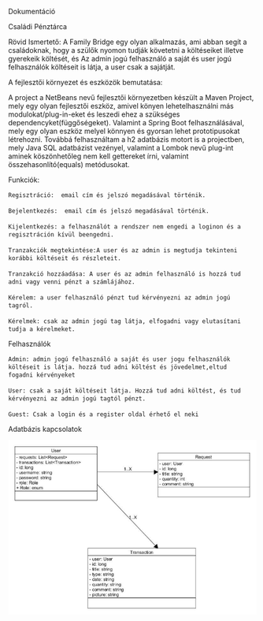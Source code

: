 Dokumentáció

Családi Pénztárca

Rövid Ismertető: A Family Bridge egy olyan alkalmazás, ami abban segít a családoknak, hogy a szülők nyomon tudják követetni a költéseiket illetve gyerekeik költését, és Az admin jogú felhasználó a saját és user jogú felhasználók költéseit is látja, a user csak a sajátját.

A fejlesztői környezet és eszközök bemutatása:

A project a NetBeans nevű fejlesztői környezetben készült a Maven Project, mely egy olyan fejlesztői eszköz, amivel könyen lehetelhasználni más modulokat/plug-in-eket és leszedi ehez a szükséges dependencyket(függőségeket). Valamint a Spring Boot felhasználásával, mely egy olyan eszköz melyel könnyen és gyorsan lehet prototipusokat létrehozni. Továbbá felhasználtam a h2 adatbázis motort is a projectben, mely Java SQL adatbázist vezényel, valamint a Lombok nevű plug-int aminek köszönhetőleg nem kell gettereket írni, valamint összehasonlító(equals) metódusokat.

Funkciók:

	Regisztráció:  email cím és jelszó megadásával történik.

	Bejelentkezés:  email cím és jelszó megadásával történik.

	Kijelentkezés: a felhasználót a rendszer nem engedi a loginon és a regisztráción kívül beengedni.
	
	Tranzakciók megtekintése:A user és az admin is megtudja tekinteni korábbi költéseit és részleteit.

	Tranzakció hozzáadása: A user és az admin felhasználó is hozzá tud adni vagy venni pénzt a számlájához.

	Kérelem: a user felhasználó pénzt tud kérvényezni az admin jogú tagról.

	Kérelmek: csak az admin jogú tag látja, elfogadni vagy elutasítani tudja a kérelmeket.

Felhasználók

	Admin: admin jogú felhasználó a saját és user jogu felhasználók költéseit is látja. hozzá tud adni költést és jövedelmet,eltud 			fogadni kérvényeket

	User: csak a saját költéseit látja. Hozzá tud adni költést, és tud kérvényezni az admin jogú tagtól pénzt.

	Guest: Csak a login és a register oldal érhető el neki
	
	
Adatbázis kapcsolatok

![alt text](https://github.com/mgyopos/Family-Budge/blob/master/asd.jpg)

